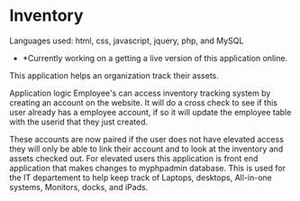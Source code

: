 # Inventory
Languages used: html, css, javascript, jquery, php, and MySQL
- *Currently working on a getting a live version of this application online.

This application helps an organization track their assets. 

Application logic 
Employee's can access inventory tracking system by creating an account on the website. It will do a cross check to see if this user already has a employee account, if so it will update the employee table with the userid that they just created. 

These accounts are now paired if the user does not have elevated access they will only be able to link their account and to look at the inventory and assets checked out. For elevated users this application is front end application that makes changes to myphpadmin database. This is used for the IT departement to help keep track of Laptops, desktops, All-in-one systems, Monitors, docks, and iPads.






